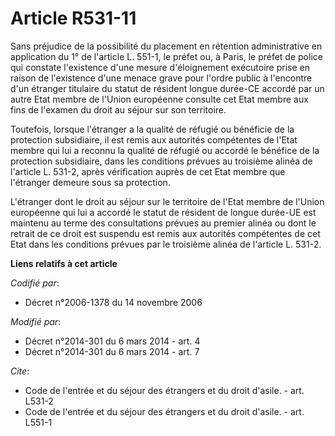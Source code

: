 # Article R531-11

Sans préjudice de la possibilité du placement en rétention administrative en application du 1° de l'article L. 551-1, le
préfet ou, à Paris, le préfet de police qui constate l'existence d'une mesure d'éloignement exécutoire prise en raison de
l'existence d'une menace grave pour l'ordre public à l'encontre d'un étranger titulaire du statut de résident longue durée-CE
accordé par un autre Etat membre de l'Union européenne consulte cet Etat membre aux fins de l'examen du droit au séjour sur
son territoire. 

Toutefois, lorsque l'étranger a la qualité de réfugié ou bénéficie de la protection subsidiaire, il est remis aux autorités
compétentes de l'Etat membre qui lui a reconnu la qualité de réfugié ou accordé le bénéfice de la protection subsidiaire,
dans les conditions prévues au troisième alinéa de l'article L. 531-2, après vérification auprès de cet Etat membre que
l'étranger demeure sous sa protection. 

L'étranger dont le droit au séjour sur le territoire de l'Etat membre de l'Union européenne qui lui a accordé le statut de
résident de longue durée-UE est maintenu au terme des consultations prévues au premier alinéa ou dont le retrait de ce droit
est suspendu est remis aux autorités compétentes de cet Etat dans les conditions prévues par le troisième alinéa de l'article
L. 531-2.

**Liens relatifs à cet article**

_Codifié par_:

  - Décret n°2006-1378 du 14 novembre 2006

_Modifié par_:

  - Décret n°2014-301 du 6 mars 2014 - art. 4
  - Décret n°2014-301 du 6 mars 2014 - art. 7

_Cite_:

  - Code de l'entrée et du séjour des étrangers et du droit d'asile. - art. L531-2
  - Code de l'entrée et du séjour des étrangers et du droit d'asile. - art. L551-1
